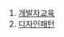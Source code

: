 1. [개발자교육](https://jhjjang.github.io/php/developer_edu)
2. [디자인패턴](https://jhjjang.github.io/php/design_patten)